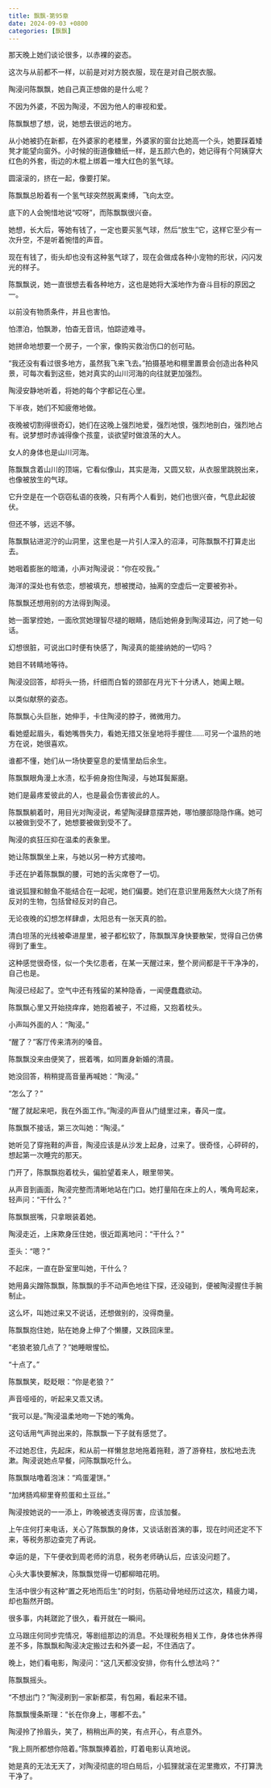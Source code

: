```yaml
---
title: 飘飘-第95章
date: 2024-09-03 +0800
categories: [飘飘]
---
```


那天晚上她们谈论很多，以赤裸的姿态。

这次与从前都不一样，以前是对对方脱衣服，现在是对自己脱衣服。

陶浸问陈飘飘，她自己真正想做的是什么呢？

不因为外婆，不因为陶浸，不因为他人的审视和爱。

陈飘飘想了想，说，她想去很远的地方。

从小她被扔在新都，在外婆家的老楼里，外婆家的窗台比她高一个头，她要踩着矮凳才能望向窗外。小时候的街道像糖纸一样，是五颜六色的，她记得有个阿姨穿大红色的外套，街边的木棍上绑着一堆大红色的氢气球。

圆滚滚的，挤在一起，像要打架。

陈飘飘总盼着有一个氢气球突然脱离束缚，飞向太空。

底下的人会惋惜地说“哎呀”，而陈飘飘很兴奋。

她想，长大后，等她有钱了，一定也要买氢气球，然后“放生”它，这样它至少有一次升空，不是听着惋惜的声音。

现在有钱了，街头却也没有这种氢气球了，现在会做成各种小宠物的形状，闪闪发光的样子。

陈飘飘说，她一直很想去看各种地方，这也是她将大溪地作为奋斗目标的原因之一。

以前没有物质条件，并且也害怕。

怕漂泊，怕飘渺，怕杳无音讯，怕踪迹难寻。

她拼命地想要一个房子，一个家，像购买救治伤口的创可贴。

“我还没有看过很多地方，虽然我飞来飞去。”拍摄基地和棚里置景会创造出各种风景，可每次看到这些，她对真实的山川河海的向往就更加强烈。

陶浸安静地听着，将她的每个字都记在心里。

下半夜，她们不知疲倦地做。

夜晚被切割得很奇幻，她们在这晚上强烈地爱，强烈地恨，强烈地剖白，强烈地占有。说梦想时赤诚得像个孩童，谈欲望时做浪荡的大人。

女人的身体也是山川河海。

陈飘飘含着山川的顶端，它看似像山，其实是海，又圆又软，从衣服里跳脱出来，也像被放生的气球。

它升空是在一个窃窃私语的夜晚，只有两个人看到，她们也很兴奋，气息此起彼伏。

但还不够，远远不够。

陈飘飘钻进泥泞的山洞里，这里也是一片引人深入的沼泽，可陈飘飘不打算走出去。

她咽着膨胀的暗涌，小声对陶浸说：“你在咬我。”

海洋的深处也有依恋，想被填充，想被搅动，抽离的空虚后一定要被弥补。

陈飘飘还想用别的方法得到陶浸。

她一面掌控她，一面欣赏她理智尽褪的眼睛，随后她俯身到陶浸耳边，问了她一句话。

幻想很脏，可说出口时便有快感了，陶浸真的能接纳她的一切吗？

她目不转睛地等待。

陶浸没回答，却将头一扬，纤细而白皙的颈部在月光下十分诱人，她阖上眼。

以类似献祭的姿态。

陈飘飘心头巨胀，她伸手，卡住陶浸的脖子，微微用力。

看她蹙起眉头，看她嘴唇失力，看她无措又张皇地将手握住……可另一个温热的地方在说，她很喜欢。

谁都不懂，她们从一场快要窒息的爱情里劫后余生。

陈飘飘眼角漫上水渍，松手俯身抱住陶浸，与她耳鬓厮磨。

她们是最疼爱彼此的人，也是最会伤害彼此的人。

陈飘飘躺着时，用目光对陶浸说，希望陶浸肆意摆弄她，哪怕腰部隐隐作痛。她可以被做到受不了，她想要被做到受不了。

陶浸的疯狂压抑在温柔的表象里。

她让陈飘飘坐上来，与她以另一种方式接吻。

手还在护着陈飘飘的腰，可她的舌尖席卷了一切。

谁说狐狸和鲸鱼不能结合在一起呢，她们偏要。她们在意识里用轰然大火烧了所有反对的生物，包括曾经反对的自己。

无论夜晚的幻想怎样肆虐，太阳总有一张天真的脸。

清白坦荡的光线被牵进屋里，被子都松软了，陈飘飘浑身快要散架，觉得自己仿佛得到了重生。

这种感觉很奇怪，似一个失忆患者，在某一天醒过来，整个房间都是干干净净的，自己也是。

陶浸已经起了。空气中还有残留的某种隐香，一闻便蠢蠢欲动。

陈飘飘心里又开始挠痒痒，她抱着被子，不过瘾，又抱着枕头。

小声叫外面的人：“陶浸。”

“醒了？”客厅传来清冽的嗓音。

陈飘飘没来由便笑了，抿着嘴，如同置身新婚的清晨。

她没回答，稍稍提高音量再喊她：“陶浸。”

“怎么了？”

“醒了就起来吧，我在外面工作。”陶浸的声音从门缝里过来，春风一度。

陈飘飘不接话，第三次叫她：“陶浸。”

她听见了穿拖鞋的声音，陶浸应该是从沙发上起身，过来了。很奇怪，心砰砰的，想起第一次睡完的那天。

门开了，陈飘飘抱着枕头，偏脸望着来人，眼里带笑。

从声音到画面，陶浸完整而清晰地站在门口。她打量陷在床上的人，嘴角弯起来，轻声问：“干什么？”

陈飘飘抿嘴，只拿眼装着她。

陶浸走近，上床欺身压住她，很近距离地问：“干什么？”

歪头：“嗯？”

不起床，一直在卧室里叫她，干什么？

她用鼻尖蹭陈飘飘，陈飘飘的手不动声色地往下探，还没碰到，便被陶浸握住手腕制止。

这么坏，叫她过来又不说话，还想做别的，没得商量。

陈飘飘抱住她，贴在她身上伸了个懒腰，又跌回床里。

“老狼老狼几点了？”她睡眼惺忪。

“十点了。”

陈飘飘笑，眨眨眼：“你是老狼？”

声音哑哑的，听起来又乖又诱。

“我可以是。”陶浸温柔地吻一下她的嘴角。

这句话用气声抛出来的，陈飘飘一下子就有感觉了。

不过她忍住，先起床，和从前一样懒怠怠地拖着拖鞋，游了游脊柱，放松地去洗漱。陶浸说她点早餐，问陈飘飘吃什么。

陈飘飘咕噜着泡沫：“鸡蛋灌饼。”

“加烤肠鸡柳里脊煎蛋和土豆丝。”

陶浸按她说的一一添上，昨晚被透支得厉害，应该加餐。

上午庄何打来电话，关心了陈飘飘的身体，又谈话剧首演的事，现在时间还定不下来，等税务那边查完了再说。

幸运的是，下午便收到周老师的消息，税务老师确认后，应该没问题了。

心头大事快要解决，陈飘飘觉得一切都柳暗花明。

生活中很少有这种“置之死地而后生”的时刻，伤筋动骨地经历过这次，精疲力竭，却也豁然开朗。

很多事，内耗蹉跎了很久，看开就在一瞬间。

立马跟庄何同步完情况，等剧组那边的消息。不处理税务相关工作，身体也休养得差不多，陈飘飘和陶浸决定搬过去和外婆一起，不住酒店了。

晚上，她们看电影，陶浸问：“这几天都没安排，你有什么想法吗？”

陈飘飘摇头。

“不想出门？”陶浸刷到一家新都菜，有包厢，看起来不错。

陈飘飘慢条斯理：“长在你身上，哪都不去。”

陶浸拎了拎眉头，笑了，稍稍出声的笑，有点开心，有点意外。

“我上厕所都想你陪着。”陈飘飘捧着脸，盯着电影认真地说。

她是真的无法无天了，对陶浸彻底的坦白局后，小狐狸就滚在泥里撒欢，不打算洗干净了。


